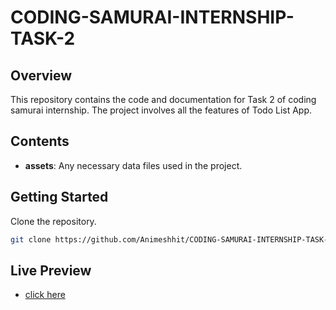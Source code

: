 # CODING-SAMURAI-INTERNSHIP-TASK-2

## Overview
This repository contains the code and documentation for Task 2 of coding samurai internship. The project involves all the features of Todo List App.

## Contents
- **assets**: Any necessary data files used in the project.

## Getting Started
Clone the repository.
   ```bash
   git clone https://github.com/Animeshhit/CODING-SAMURAI-INTERNSHIP-TASK-2.git
   ```
## Live Preview
- [click here]("https:")
